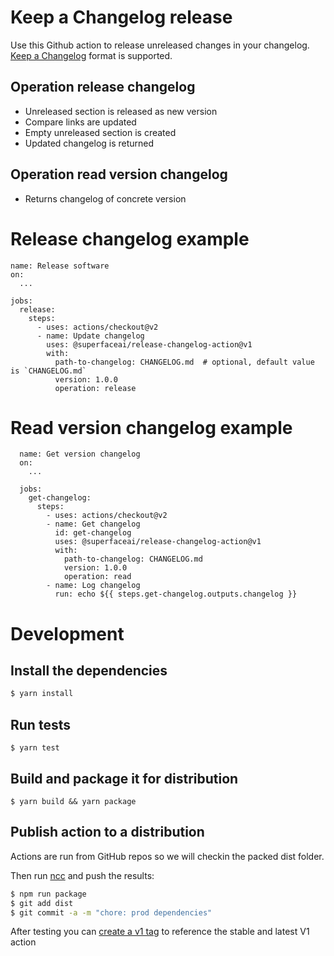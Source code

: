# Keep a Changelog release

Use this Github action to release unreleased changes in your changelog. [Keep a Changelog](https://keepachangelog.com/en/1.0.0/) format is supported.

## Operation release changelog

- Unreleased section is released as new version
- Compare links are updated
- Empty unreleased section is created
- Updated changelog is returned

## Operation read version changelog

- Returns changelog of concrete version

# Release changelog example

```
name: Release software
on:
  ...

jobs:
  release:
    steps:
      - uses: actions/checkout@v2
      - name: Update changelog
        uses: @superfaceai/release-changelog-action@v1
        with:
          path-to-changelog: CHANGELOG.md  # optional, default value is `CHANGELOG.md`
          version: 1.0.0
          operation: release
```

# Read version changelog example

```
  name: Get version changelog
  on:
    ...

  jobs:
    get-changelog:
      steps:
        - uses: actions/checkout@v2
        - name: Get changelog
          id: get-changelog
          uses: @superfaceai/release-changelog-action@v1
          with:
            path-to-changelog: CHANGELOG.md
            version: 1.0.0
            operation: read
        - name: Log changelog
          run: echo ${{ steps.get-changelog.outputs.changelog }}
```

# Development

## Install the dependencies

```bash
$ yarn install
```

## Run tests

```
$ yarn test
```

## Build and package it for distribution

```
$ yarn build && yarn package
```

## Publish action to a distribution

Actions are run from GitHub repos so we will checkin the packed dist folder.

Then run [ncc](https://github.com/zeit/ncc) and push the results:

```bash
$ npm run package
$ git add dist
$ git commit -a -m "chore: prod dependencies"
```

After testing you can [create a v1 tag](https://github.com/actions/toolkit/blob/master/docs/action-versioning.md) to reference the stable and latest V1 action
